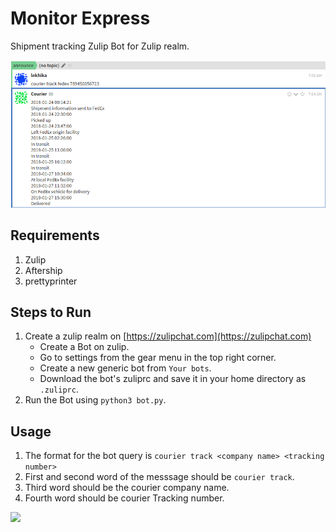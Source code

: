 # Monitor Express

Shipment tracking Zulip Bot for Zulip realm.

![](./bot.png)

## Requirements

1. Zulip
2. Aftership
3. prettyprinter

## Steps to Run

1. Create a zulip realm on [https://zulipchat.com](https://zulipchat.com)
    - Create a Bot on zulip.
    - Go to settings from the gear menu in the top right corner.
    - Create a new generic bot from `Your bots`.
    - Download the bot's zuliprc and save it in your home directory as `.zuliprc`.
2. Run the Bot using `python3 bot.py`.

## Usage

1. The format for the bot query is `courier track <company name> <tracking number>`
2. First and second word of the messsage should be `courier track`.
3. Third word should be the courier company name.
4. Fourth word should be courier Tracking number.

![](https://img.shields.io/badge/Language-Python3-brightgreen.svg)
